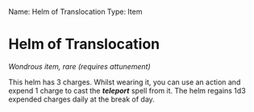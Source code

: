 Name: Helm of Translocation
Type: Item

# Helm of Translocation
_Wondrous item, rare (requires attunement)_

This helm has 3 charges. Whilst wearing it, you can use an action and expend 1 charge to cast the **_teleport_** spell from it. The helm regains 1d3 expended charges daily at the break of day.